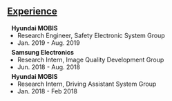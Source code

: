 ## <u>Experience</u>

<h4 style="margin:0 10px 0;">Hyundai MOBIS</h4>

<ul style="margin:0 0 5px;">
  <li><autocolor>Research Engineer, Safety Electronic System Group</autocolor></li>
  <li><autocolor>Jan. 2019 - Aug. 2019</autocolor></li>
</ul>

<h4 style="margin:0 10px 0;">Samsung Electronics</h4>

<ul style="margin:0 0 5px;">
  <li><autocolor>Research Intern, Image Quality Development Group</autocolor></li>
  <li><autocolor>Jun. 2018 - Aug. 2018</autocolor></li>
</ul>

<h4 style="margin:0 10px 0;">Hyundai MOBIS</h4>

<ul style="margin:0 0 5px;">
  <li><autocolor>Research Intern, Driving Assistant System Group</autocolor></li>
  <li><autocolor>Jan. 2018 - Feb 2018</autocolor></li>
</ul>
